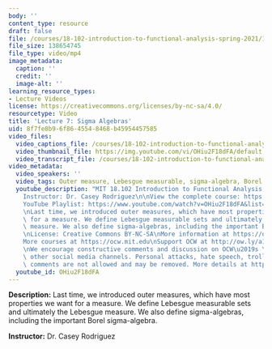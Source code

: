 ```yaml
---
body: ''
content_type: resource
draft: false
file: /courses/18-102-introduction-to-functional-analysis-spring-2021/18102-sp21-lecture-7_360p_16_9.mp4
file_size: 138654745
file_type: video/mp4
image_metadata:
  caption: ''
  credit: ''
  image-alt: ''
learning_resource_types:
- Lecture Videos
license: https://creativecommons.org/licenses/by-nc-sa/4.0/
resourcetype: Video
title: 'Lecture 7: Sigma Algebras'
uid: 8f7fe8b9-6f86-4554-8468-b45954457585
video_files:
  video_captions_file: /courses/18-102-introduction-to-functional-analysis-spring-2021/1eAtUZjS7NbAhXhwIwOWTqUpMM0teSTrQ_transcript.webvtt
  video_thumbnail_file: https://img.youtube.com/vi/OHiu2F18dFA/default.jpg
  video_transcript_file: /courses/18-102-introduction-to-functional-analysis-spring-2021/1eAtUZjS7NbAhXhwIwOWTqUpMM0teSTrQ_transcript.pdf
video_metadata:
  video_speakers: ''
  video_tags: Outer measure, Lebesgue measurable, sigma-algebra, Borel sigma-algebra
  youtube_description: "MIT 18.102 Introduction to Functional Analysis, Spring 2021\n\
    Instructor: Dr. Casey Rodriguez\n\nView the complete course: https://ocw.mit.edu/courses/18-102-introduction-to-functional-analysis-spring-2021/\n\
    YouTube Playlist: https://www.youtube.com/watch?v=OHiu2F18dFA&list=PLUl4u3cNGP63micsJp_--fRAjZXPrQzW_&index=7\n\
    \nLast time, we introduced outer measures, which have most properties we want\
    \ for a measure. We define Lebesgue measurable sets and ultimately the Lebesgue\
    \ measure. We also define sigma-algebras, including the important Borel sigma-algebra.\n\
    \nLicense: Creative Commons BY-NC-SA\nMore information at https://ocw.mit.edu/terms\n\
    More courses at https://ocw.mit.edu\nSupport OCW at http://ow.ly/a1If50zVRlQ\n\
    \nWe encourage constructive comments and discussion on OCW\u2019s YouTube and\
    \ other social media channels. Personal attacks, hate speech, trolling, and inappropriate\
    \ comments are not allowed and may be removed. More details at https://ocw.mit.edu/comments."
  youtube_id: OHiu2F18dFA
---
```

**Description:** Last time, we introduced outer measures, which have most properties we want for a measure. We define Lebesgue measurable sets and ultimately the Lebesgue measure. We also define sigma-algebras, including the important Borel sigma-algebra.

**Instructor:** Dr. Casey Rodriguez
